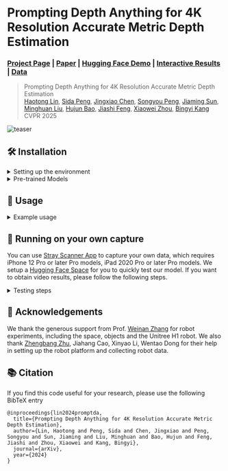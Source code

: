 # Prompting Depth Anything for 4K Resolution Accurate Metric Depth Estimation
### [Project Page](https://promptda.github.io/) | [Paper](https://promptda.github.io/assets/main_paper_with_supp.pdf) | [Hugging Face Demo](https://huggingface.co/spaces/depth-anything/PromptDA) | [Interactive Results](https://promptda.github.io/interactive.html) | [Data](https://promptda.github.io/)

> Prompting Depth Anything for 4K Resolution Accurate Metric Depth Estimation  
> [Haotong Lin](https://haotongl.github.io/),
[Sida Peng](https://pengsida.net/),
[Jingxiao Chen](https://scholar.google.com/citations?user=-zs1V28AAAAJ),
[Songyou Peng](https://pengsongyou.github.io/),
[Jiaming Sun](https://jiamingsun.me/),
[Minghuan Liu](https://minghuanliu.com/),
[Hujun Bao](http://www.cad.zju.edu.cn/home/bao/),
[Jiashi Feng](https://scholar.google.com/citations?user=Q8iay0gAAAAJ),
[Xiaowei Zhou](https://www.xzhou.me/),
[Bingyi Kang](https://bingykang.github.io/)  
> CVPR 2025

![teaser](assets/teaser.gif)


## 🛠️ Installation

<details> <summary> Setting up the environment </summary>

```bash
git clone https://github.com/DepthAnything/PromptDA.git
cd PromptDA
pip install -r requirements.txt
pip install -e .
sudo apt install ffmpeg  # for video generation
```
</details>
<details> <summary> Pre-trained Models </summary>

| Model | Params | Checkpoint |
|:-|-:|:-:|
| Prompt-Depth-Anything-Large | 340M | [Download](https://huggingface.co/depth-anything/prompt-depth-anything-vitl/resolve/main/model.ckpt) |
| Prompt-Depth-Anything-Small | 25.1M | [Download](https://huggingface.co/depth-anything/prompt-depth-anything-vits/resolve/main/model.ckpt) |
| Prompt-Depth-Anything-Small-Transparent | 25.1M | [Download](https://huggingface.co/depth-anything/prompt-depth-anything-vits-transparent/resolve/main/model.ckpt) |

Only Prompt-Depth-Anything-Large is used to benchmark in our paper. Prompt-Depth-Anything-Small-Transparent is further fine-tuned 10K steps with [hammer dataset](https://github.com/Junggy/HAMMER-dataset) with our iPhone lidar simulation method to improve the performance on transparent objects.

</details>


## 🚀 Usage
<details> <summary> Example usage </summary>

```python
from promptda.promptda import PromptDA
from promptda.utils.io_wrapper import load_image, load_depth, save_depth

DEVICE = 'cuda'
image_path = "assets/example_images/image.jpg"
prompt_depth_path = "assets/example_images/arkit_depth.png"
image = load_image(image_path).to(DEVICE)
prompt_depth = load_depth(prompt_depth_path).to(DEVICE) # 192x256, ARKit LiDAR depth in meters

model = PromptDA.from_pretrained("depth-anything/prompt-depth-anything-vitl").to(DEVICE).eval()
depth = model.predict(image, prompt_depth) # HxW, depth in meters

save_depth(depth, prompt_depth=prompt_depth, image=image)
```
</details>


## 📸 Running on your own capture

You can use [Stray Scanner App](https://apps.apple.com/us/app/stray-scanner/id1557051662) to capture your own data, which requires iPhone 12 Pro or later Pro models, iPad 2020 Pro or later Pro models. We setup a [Hugging Face Space](https://huggingface.co/spaces/depth-anything/PromptDA) for you to quickly test our model. If you want to obtain video results, please follow the following steps.

<details> <summary> Testing steps </summary>

1. Capture a scene with the Stray Scanner App. (The charging port is preferred to face downward or to the right.)
2. Use the iPhone Files App to compress it into a zip file and transfer it to your computer. Here is an [example screen recording](https://haotongl.github.io/promptda/assets/ScreenRecording_12-16-2024.mp4).
3. Run the following commands to infer our model and generate the video results.
```bash
export PATH_TO_ZIP_FILE=data/8b98276b0a.zip # Replace with your own zip file path
export PATH_TO_SAVE_FOLDER=data/8b98276b0a_results # Replace with your own save folder path
python3 -m promptda.scripts.infer_stray_scan --input_path ${PATH_TO_ZIP_FILE} --output_path ${PATH_TO_SAVE_FOLDER}
python3 -m promptda.scripts.generate_video process_stray_scan --input_path ${PATH_TO_ZIP_FILE} --result_path ${PATH_TO_SAVE_FOLDER}
ffmpeg -framerate 60 -i ${PATH_TO_SAVE_FOLDER}/%06d_smooth.jpg  -c:v libx264 -pix_fmt yuv420p ${PATH_TO_SAVE_FOLDER}.mp4
```
</details>


## 👏 Acknowledgements
We thank the generous support from Prof. [Weinan Zhang](https://wnzhang.net/) for robot experiments, including the space, objects and the Unitree H1 robot. We also thank [Zhengbang Zhu](https://scholar.google.com/citations?user=ozatRA0AAAAJ), Jiahang Cao, Xinyao Li, Wentao Dong for their help in setting up the robot platform and collecting robot data.

## 📚 Citation
If you find this code useful for your research, please use the following BibTeX entry
```
@inproceedings{lin2024promptda,
  title={Prompting Depth Anything for 4K Resolution Accurate Metric Depth Estimation},
  author={Lin, Haotong and Peng, Sida and Chen, Jingxiao and Peng, Songyou and Sun, Jiaming and Liu, Minghuan and Bao, Hujun and Feng, Jiashi and Zhou, Xiaowei and Kang, Bingyi},
  journal={arXiv},
  year={2024}
}
```
